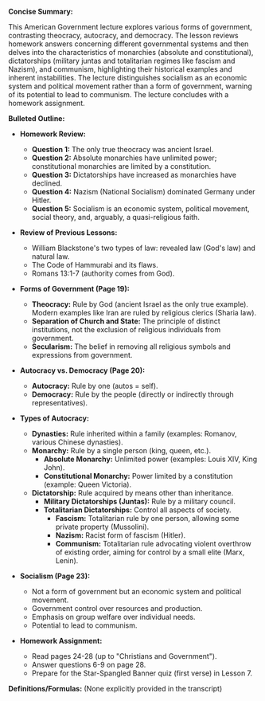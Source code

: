 **Concise Summary:**

This American Government lecture explores various forms of government, contrasting theocracy, autocracy, and democracy.  The lesson reviews homework answers concerning different governmental systems and then delves into the characteristics of monarchies (absolute and constitutional), dictatorships (military juntas and totalitarian regimes like fascism and Nazism), and communism, highlighting their historical examples and inherent instabilities.  The lecture distinguishes socialism as an economic system and political movement rather than a form of government, warning of its potential to lead to communism. The lecture concludes with a homework assignment.

**Bulleted Outline:**

* **Homework Review:**
    * **Question 1:** The only true theocracy was ancient Israel.
    * **Question 2:** Absolute monarchies have unlimited power; constitutional monarchies are limited by a constitution.
    * **Question 3:** Dictatorships have increased as monarchies have declined.
    * **Question 4:** Nazism (National Socialism) dominated Germany under Hitler.
    * **Question 5:** Socialism is an economic system, political movement, social theory, and, arguably, a quasi-religious faith.

* **Review of Previous Lessons:**
    * William Blackstone's two types of law: revealed law (God's law) and natural law.
    * The Code of Hammurabi and its flaws.
    * Romans 13:1-7 (authority comes from God).

* **Forms of Government (Page 19):**
    * **Theocracy:** Rule by God (ancient Israel as the only true example).  Modern examples like Iran are ruled by religious clerics (Sharia law).
    * **Separation of Church and State:**  The principle of distinct institutions, not the exclusion of religious individuals from government.
    * **Secularism:** The belief in removing all religious symbols and expressions from government.

* **Autocracy vs. Democracy (Page 20):**
    * **Autocracy:** Rule by one (autos = self).
    * **Democracy:** Rule by the people (directly or indirectly through representatives).

* **Types of Autocracy:**
    * **Dynasties:** Rule inherited within a family (examples: Romanov, various Chinese dynasties).
    * **Monarchy:** Rule by a single person (king, queen, etc.).
        * **Absolute Monarchy:** Unlimited power (examples: Louis XIV, King John).
        * **Constitutional Monarchy:** Power limited by a constitution (example: Queen Victoria).
    * **Dictatorship:** Rule acquired by means other than inheritance.
        * **Military Dictatorships (Juntas):** Rule by a military council.
        * **Totalitarian Dictatorships:** Control all aspects of society.
            * **Fascism:** Totalitarian rule by one person, allowing some private property (Mussolini).
            * **Nazism:** Racist form of fascism (Hitler).
            * **Communism:** Totalitarian rule advocating violent overthrow of existing order, aiming for control by a small elite (Marx, Lenin).


* **Socialism (Page 23):**
    * Not a form of government but an economic system and political movement.
    * Government control over resources and production.
    * Emphasis on group welfare over individual needs.
    * Potential to lead to communism.

* **Homework Assignment:**
    * Read pages 24-28 (up to "Christians and Government").
    * Answer questions 6-9 on page 28.
    * Prepare for the Star-Spangled Banner quiz (first verse) in Lesson 7.


**Definitions/Formulas:** (None explicitly provided in the transcript)

